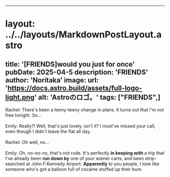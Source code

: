 
---
# layout: ../../layouts/MarkdownPostLayout.astro
title: '[FRIENDS]would you just for once'
pubDate: 2025-04-5
description: 'FRIENDS'
author: 'Noritaka'
image:
    url: 'https://docs.astro.build/assets/full-logo-light.png'
    alt: 'Astroのロゴ。'
tags: ["FRIENDS",]
---

Rachel: There's been a teeny-teeny change in plans. It turns out that I'm not free tonight. So...<br>
<br>
Emily: Really?! Well, that's just lovely, isn't it? I must've missed your call, even though I didn't leave the flat all day.<br>
<br>
Rachel: Oh well, no...<br>
<br>
Emily: Oh, no-no-no, that's not rude. It's perfectly **in keeping with** a trip that I've already been **run down by** one of your wiener carts, and been strip-searched at John F.Kennedy Airport. **Apparently** to you people, I look like someone who's got a balloon full of cocaine stuffed up their bum.<br>
<br>

